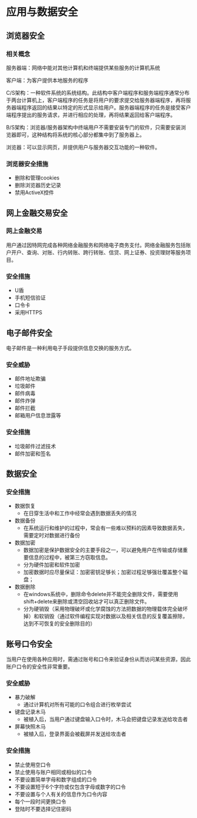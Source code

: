 # 应用与数据安全



## 浏览器安全

### 相关概念

服务器端：网络中能对其他计算机和终端提供某些服务的计算机系统

客户端：为客户提供本地服务的程序

C/S架构：一种软件系统的系统结构。此结构中客户端程序和服务端程序通常分布于两台计算机上，客户端程序的任务是将用户的要求提交给服务器端程序，再将服务器端程序返回的结果以特定的形式显示给用户。服务器端程序的任务是接受客户端程序提出的服务请求，并进行相应的处理，再将结果返回给客户端程序。

B/S架构：浏览器/服务器架构中终端用户不需要安装专门的软件，只需要安装浏览器即可，这种结构将系统的核心部分都集中到了服务器上。

浏览器：可以显示网页，并提供用户与服务器交互功能的一种软件。



### 浏览器安全措施

- 删除和管理cookies
- 删除浏览器历史记录
- 禁用ActiveX控件





## 网上金融交易安全

### 网上金融交易

用户通过因特网完成各种网络金融服务和网络电子商务支付。网络金融服务包括账户开户、查询、对账、行内转账、跨行转账、信贷、网上证券、投资理财等服务项目。

### 安全措施

- U盾
- 手机短信验证
- 口令卡
- 采用HTTPS





## 电子邮件安全

电子邮件是一种利用电子手段提供信息交换的服务方式。

### 安全威胁

- 邮件地址欺骗
- 垃圾邮件
- 邮件病毒
- 邮件炸弹
- 邮件拦截
- 邮箱用户信息泄露等

### 安全措施

- 垃圾邮件过滤技术
- 邮件加密和签名



## 数据安全

### 安全措施

- 数据恢复
  - 在日穿生活中和工作中经常会遇到数据丢失的情况
- 数据备份
  - 在系统运行和维护的过程中，常会有一些难以预料的因素导致数据丢失，需要定时对数据进行备份
- 数据加密
  - 数据加密是保护数据安全的主要手段之一，可以避免用户在传输或存储重要信息的过程中，被第三方窃取信息。
  - 分为硬件加密和软件加密
  - 加密数据时应尽量保证：加密密钥足够长；加密过程足够强壮覆盖整个磁盘；
- 数据删除
  - 在windows系统中，删除命令delete并不能完全删除文件，需要使用shift+delete来删除或清空回收站才可以真正删除文件。
  - 分为硬销毁（采用物理破坏或化学腐蚀的方法把数据的物理载体完全破坏掉）和软销毁（通过软件编程实现对数据以及相关信息的反复覆盖擦除，达到不可恢复的安全删除目的）



## 账号口令安全

当用户在使用各种应用时，需通过账号和口令来验证身份从而访问某些资源，因此账户口令的安全性非常重要。

### 安全威胁

- 暴力破解
  - 通过计算机对所有可能的口令组合进行枚举尝试
- 键盘记录木马
  - 被植入后，当用户通过键盘输入口令时，木马会把键盘记录发送给攻击者
- 屏幕快照木马
  - 被植入后，登录界面会被截屏并发送给攻击者

### 安全措施

- 禁止使用空口令
- 禁止使用与账户相同或相似的口令
- 不要设置简单字母和数字组成的口令
- 不要设置短于6个字符或仅包含字母或数字的口令
- 不要设置与个人有关的信息作为口令内容
- 每个一段时间更换口令
- 登陆时不要选择记住密码

